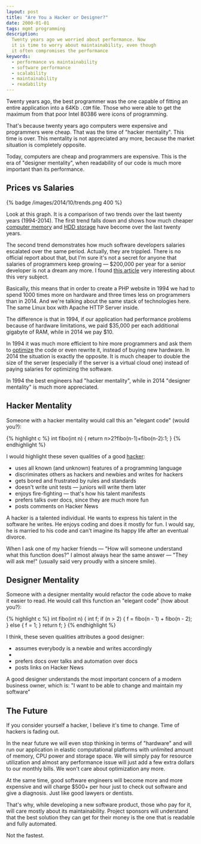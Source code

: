 ```yaml
---
layout: post
title: "Are You a Hacker or Designer?"
date: 2000-01-01
tags: mgmt programming
description:
  Twenty years ago we worried about performance. Now
  it is time to worry about maintainability, even though
  it often compromises the performance
keywords:
  - performance vs maintainability
  - software performance
  - scalability
  - maintainability
  - readability
---
```


Twenty years ago, the best programmer was the one
capable of fitting an entire application into a 64Kb
`.COM` file. Those who were able to get the maximum
from that poor Intel 80386 were icons of programming.

That's because twenty years ago computers were expensive and programmers
were cheap. That was the time of "hacker mentality".
This time is over. This mentality is not appreciated any more,
because the market situation is completely opposite.

Today, computers are cheap and programmers are expensive.
This is the era of "designer mentality", when readability
of our code is much more important than its performance.

<!--more-->

## Prices vs Salaries

{% badge /images/2014/10/trends.png 400 %}

Look at this graph. It is a comparison of two trends over the
last twenty years (1994-2014).
The first trend falls down and shows how much cheaper
[computer memory](http://www.jcmit.com/memoryprice.htm)
and [HDD storage](http://ns1758.ca/winch/winchest.html)
have become over the last twenty years.

The second trend demonstrates how much software developers salaries
escalated over the same period. Actually, they are trippled. There is
no official report about that, but I'm sure it's not a secret for anyone
that salaries of programmers keep growing &mdash; $200,000 per year for
a senior developer is not a dream any more. I found
[this article](http://markcunningham91.blogspot.com/2013/05/a-history-of-offers-to-software.html)
very interesting about this very subject.

Basically, this means that in order to create a PHP website
in 1994 we had to spend 1000 times more on hardware and three times
less on programmers than in 2014. And we're talking about the
same stack of technologies here. The same Linux box with Apache HTTP Server
inside.

The difference is that in 1994, if our application had performance problems because of
hardware limitations, we paid $35,000 per each additional gigabyte of RAM, while
in 2014 we pay $10.

In 1994 it was much more efficient to hire more programmers and ask
them to [optimize](https://en.wikipedia.org/wiki/Program_optimization)
the code or even rewrite it, instead of buying new hardware. In 2014 the
situation is exactly the opposite. It is much cheaper to double the
size of the server (especially if the server is a virtual cloud one)
instead of paying salaries for optimizing the software.

In 1994 the best engineers had "hacker mentality", while in 2014
"designer mentality" is much more appreciated.

## Hacker Mentality

Someone with a hacker mentality would call this an "elegant code"
(would you?):

{% highlight c %}
int fibo(int n) { return n>2?fibo(n-1)+fibo(n-2):1; }
{% endhighlight %}

I would highlight these seven qualities of a good
[hacker](https://en.wikipedia.org/wiki/Hacker_%28computer_security%29):

 * uses all known (and unknown) features of a programming language
 * discriminates others as hackers and newbies and writes for hackers
 * gets bored and frustrated by rules and standards
 * doesn't write unit tests &mdash; juniors will write them later
 * enjoys fire-fighting &mdash; that's how his talent manifests
 * prefers talks over docs, since they are much more fun
 * posts comments on Hacker News

A hacker is a talented individual. He wants to express his
talent in the software he writes. He enjoys coding and does
it mostly for fun. I would say, he is married to his code and can't imagine
its happy life after an eventual divorce.

When I ask one of my hacker friends &mdash; "How will someone understand
what this function does?" I almost always hear the same answer &mdash;
"They will ask me!" (usually said very proudly with a sincere smile).

## Designer Mentality

Someone with a designer mentality would refactor the code above
to make it easier to read. He would call this function an "elegant code"
(how about you?):

{% highlight c %}
int fibo(int n) {
  int f;
  if (n > 2) {
    f = fibo(n - 1) + fibo(n - 2);
  } else {
    f = 1;
  }
  return f;
}
{% endhighlight %}

I think, these seven qualities attributes a good designer:

 * assumes everybody is a newbie and writes accordingly
 *
 * prefers docs over talks and automation over docs
 * posts links on Hacker News

A good designer understands the most important concern of a modern business owner,
which is: "I want to be able to change and maintain my software"

## The Future

If you consider yourself a hacker, I believe it's time to change. Time of
hackers is fading out.

In the near future we will even stop thinking in terms of "hardware" and will
run our application in elastic computational platforms with unlimited
amount of memory, CPU power and storage space. We will simply pay
for resource utilization and almost any performance issue will just add a few extra
dollars to our monthly bills. We won't care about optimization any more.

At the same time, good software engineers will become more and more expensive
and will charge $500+ per hour just to check out software and give
a diagnosis. Just like good lawyers or dentists.

That's why, while developing a new software product, those who pay for it, will
care mostly about its maintainability. Project sponsors will
understand that the best solution they can get for their money is
the one that is readable and fully automated.

Not the fastest.
